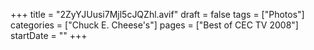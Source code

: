 +++
title = "2ZyYJUusi7Mjl5cJQZhl.avif"
draft = false
tags = ["Photos"]
categories = ["Chuck E. Cheese's"]
pages = ["Best of CEC TV 2008"]
startDate = ""
+++
